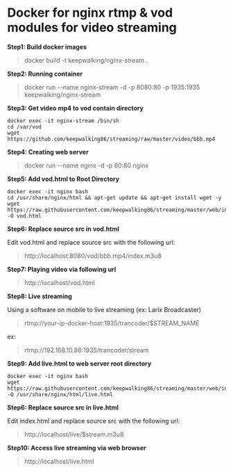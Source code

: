 # Docker for nginx rtmp & vod modules for video streaming

**Step1: Build docker images**

>docker build -t keepwalking/nginx-stream .

**Step2: Running container**

>docker run --name nginx-stream -d -p 8080:80 -p 1935:1935 keepwalking/nginx-stream

**Step3: Get video mp4 to vod contain directory**

```
docker exec -it nginx-stream /bin/sh
cd /var/vod
wget https://github.com/keepwalking86/streaming/raw/master/video/bbb.mp4
```

**Step4: Creating web server**

>docker run --name nginx -d -p 80:80 nginx

**Step5: Add vod.html to Root Directory**

```
docker exec -it nginx bash
cd /usr/share/nginx/html && apt-get update && apt-get install wget -y
wget https://raw.githubusercontent.com/keepwalking86/streaming/master/web/index.html -O vod.html
```

**Step6: Replace source src in vod.html**

Edit vod.html and replace source src with the following url:

>http://localhost:8080/vod/bbb.mp4/index.m3u8

**Step7: Playing video via following url**

>http://localhost/vod.html

**Step8: Live streaming**

Using a software on mobile to live streaming (ex: Larix Broadcaster)

>rtmp://your-ip-docker-host:1935/trancoder/$STREAM_NAME

ex:

>rtmp://192.168.10.86:1935/trancoder/stream

**Step9: Add live.html to web server root directory**

```
docker exec -it nginx bash
wget https://raw.githubusercontent.com/keepwalking86/streaming/master/web/index.html -O /usr/share/nginx/html/live.html
```

**Step6: Replace source src in live.html**

Edit index.html and replace source src with the following url:

>http://localhost/live/$stream.m3u8

**Step10: Access live streaming via web browser**

>http://localhost/live.html
